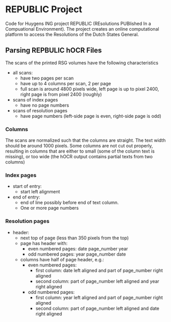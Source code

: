 # REPUBLIC Project

Code for Huygens ING project REPUBLIC (REsolutions PUBlished In a Compuational Environment). The project creates an online computational platform to access the Resolutions of the Dutch States General.

## Parsing REPBULIC hOCR Files

The scans of the printed RSG volumes have the following characteristics

- all scans:
  - have two pages per scan
  - have up to 4 columns per scan, 2 per page
  - full scan is around 4800 pixels wide, left page is up to pixel 2400, right page is from pixel 2400 (roughly)
- scans of index pages
  - have no page numbers
- scans of resolution pages
  - have page numbers (left-side page is even, right-side page is odd)

### Columns

The scans are normalized such that the columns are straight. The text width should be around 1000 pixels. Some columns are not cut out properly, resulting in columns that are either to small (some of the column text is missing), or too wide (the hOCR output contains partial texts from two columns)

### Index pages

- start of entry:
  - start left alignment
- end of entry:
  - end of line possibly before end of text column.
  - One or more page numbers


### Resolution pages

- header:
  - next top of page (less than 350 pixels from the top)
  - page has header with:
    - even numbered pages: date page_number year
    - odd numbered pages: year page_number date
  - columns have half of page header, e.g.:
    - even numbered pages:
      - first column: date left aligned and part of page_number right aligned
      - second column: part of page_number left aligned and year right aligned
    - odd numbered pages:
      - first column: year left aligned and part of page_number right aligned
      - second column: part of page_number left aligned and date right aligned



